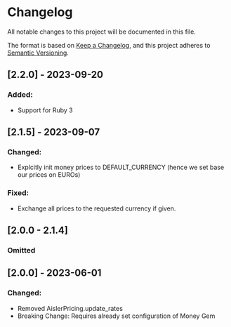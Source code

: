# Changelog
All notable changes to this project will be documented in this file.

The format is based on [Keep a Changelog](https://keepachangelog.com/en/1.0.0/),
and this project adheres to [Semantic Versioning](https://semver.org/spec/v2.0.0.html).

## [2.2.0] - 2023-09-20
### Added:
- Support for Ruby 3

## [2.1.5] - 2023-09-07
### Changed:
- Explcitly init money prices to DEFAULT_CURRENCY (hence we set base our prices on EUROs)

### Fixed: 
- Exchange all prices to the requested currency if given.

## [2.0.0 - 2.1.4]
### Omitted

## [2.0.0] - 2023-06-01
### Changed:
- Removed AislerPricing.update_rates
- Breaking Change: Requires already set configuration of Money Gem